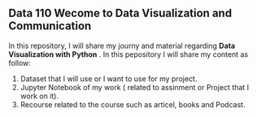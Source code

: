 ## Data 110 Wecome to Data Visualization and Communication 

In this repository, I will share my journy and material regarding **Data Visualization with Python** . In this pepository I will share my content as follow:

1. Dataset that I will use or I want to use for my project.
2. Jupyter Notebook of my work ( related to assinment or Project that I work on it).
3. Recourse related to the course such as articel, books and Podcast.
